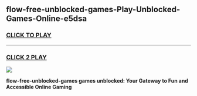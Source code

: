 
## flow-free-unblocked-games-Play-Unblocked-Games-Online-e5dsa
<h3>
<a href="https://premium76.site?title=flow-free-unblocked-games&ref=25A">CLICK TO PLAY</a></h3>
<hr>

<h3>
<a href="https://premium76.site?title=flow-free-unblocked-games&ref=25A">CLICK 2 PLAY</a>
  
</h3>

<a href="https://premium76.site?title=flow-free-unblocked-games&ref=25A"><img src="https://clearcache.store/games.png"></a>


**flow-free-unblocked-games games unblocked: Your Gateway to Fun and Accessible Online Gaming**
